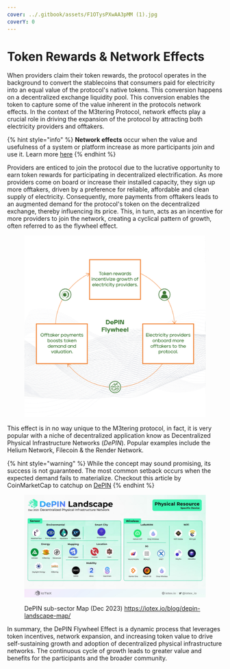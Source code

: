 ```yaml
---
cover: ../.gitbook/assets/F1OTysPXwAA3pMM (1).jpg
coverY: 0
---
```


# Token Rewards & Network Effects

When providers claim their token rewards, the protocol operates in the background to convert the stablecoins that consumers paid for electricity into an equal value of the protocol's native tokens. This conversion happens on a decentralized exchange liquidity pool. This conversion enables the token to capture some of the value inherent in the protocols network effects. In the context of the M3tering Protocol, network effects play a crucial role in driving the expansion of the protocol by attracting both electricity providers and offtakers.

{% hint style="info" %}
**Network effects** occur when the value and usefulness of a system or platform increase as more participants join and use it. Learn more [here](https://en.wikipedia.org/wiki/Network\_effect)
{% endhint %}

Providers are enticed to join the protocol due to the lucrative opportunity to earn token rewards for participating in decentralized electrification. As more providers come on board or increase their installed capacity, they sign up more offtakers, driven by a preference for reliable, affordable and clean supply of electricity. Consequently, more payments from offtakers leads to an augmented demand for the protocol's token on the decentralized exchange, thereby influencing its price. This, in turn, acts as an incentive for more providers to join the network, creating a cyclical pattern of growth, often referred to as the flywheel effect.&#x20;

<figure><img src="../.gitbook/assets/Diagram 2(2).png" alt=""><figcaption></figcaption></figure>

This effect is in no way unique to the M3tering protocol, in fact, it is very popular with a niche of decentralized application know as Decentralized Physical Infrastructure Networks (_DePIN_). Popular examples include the Helium Network, Filecoin & the Render Network.&#x20;

{% hint style="warning" %}
While the concept may sound promising, its success is not guaranteed. The most common setback occurs when the expected demand fails to materialize. Checkout this article by CoinMarketCap to catchup on [DePIN](https://coinmarketcap.com/alexandria/article/a-deep-dive-into-depin-decentralized-physical-infrastructure)
{% endhint %}

<figure><img src="../.gitbook/assets/Specific-Device--1-.jpeg" alt=""><figcaption><p>DePIN sub-sector Map (Dec 2023) <a href="https://iotex.io/blog/depin-landscape-map/">https://iotex.io/blog/depin-landscape-map/</a></p></figcaption></figure>

In summary, the DePIN Flywheel Effect is a dynamic process that leverages token incentives, network expansion, and increasing token value to drive self-sustaining growth and adoption of decentralized physical infrastructure networks. The continuous cycle of growth leads to greater value and benefits for the participants and the broader community.
